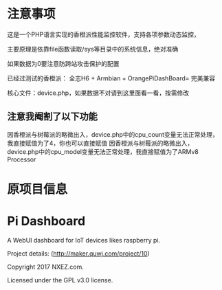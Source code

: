 # 注意事项
这是一个PHP语言实现的香橙派性能监控软件，支持各项参数动态监控，

主要原理是依靠file函数读取/sys等目录中的系统信息，绝对准确

如果数据为0要注意防跨站攻击保护的配置

已经过测试的香橙派：
全志H6 + Armbian + OrangePiDashBoard= 完美兼容

核心文件：device.php，如果数据不对请到这里面看一看，按需修改

## 注意我阉割了以下功能
因香橙派与树莓派的略微出入，device.php中的cpu_count变量无法正常处理，我直接赋值为了4，你也可以直接赋值
因香橙派与树莓派的略微出入，device.php中的cpu_model变量无法正常处理，我直接赋值为了ARMv8 Processor



# 原项目信息
# Pi Dashboard
A WebUI dashboard for IoT devices likes raspberry pi.

Project details: (http://maker.quwj.com/project/10)

Copyright 2017 NXEZ.com.

Licensed under the GPL v3.0 license.